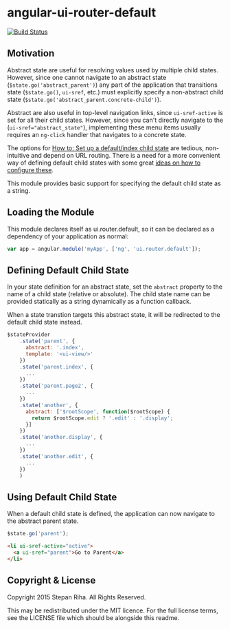 angular-ui-router-default
=========================
[![Build Status](https://travis-ci.org/nonplus/angular-ui-router-default.svg?branch=master)](https://travis-ci.org/nonplus/angular-ui-router-default)

Motivation
----------

Abstract state are useful for resolving values used by multiple child states.  However, since one cannot navigate to an abstract state (`$state.go('abstract_parent')`) any part of the application that transitions state (`$state.go()`, `ui-sref`, etc.) must explicitly specify a non-abstract child state (`$state.go('abstract_parent.concrete-child')`).

Abstract are also useful in top-level navigation links, since `ui-sref-active` is set for all their child states.  However, since you can't directly navigate to the (`ui-sref="abstract_state"`), implementing these menu items usually requires an `ng-click` handler that navigates to a concrete state.

The options for [How to: Set up a default/index child state](https://github.com/angular-ui/ui-router/wiki/Frequently-Asked-Questions#how-to-set-up-a-defaultindex-child-state]) are tedious, non-intuitive and depend on URL routing.  There is a need for a more convenient way of defining default child states with some great [ideas on how to configure these](https://github.com/angular-ui/ui-router/issues/27).

This module provides basic support for specifying the default child state as a string.

Loading the Module
------------------

This module declares itself as ui.router.default, so it can be declared as a dependency of your application as normal:

```javascript
var app = angular.module('myApp', ['ng', 'ui.router.default']);
```

Defining Default Child State
----------------------------

In your state definition for an abstract state, set the `abstract` property to the name of a child state (relative or absolute).
The child state name can be provided statically as a string dynamically as a function callback.

When a state transtion targets this abstract state, it will be redirected to the default child state instead.

```javascript
$stateProvider
    .state('parent', {
      abstract: '.index',
      template: '<ui-view/>'
    })
    .state('parent.index', {
      ...
    })
    .state('parent.page2', {
      ...
    })
    .state('another', {
      abstract: ['$rootScope', function($rootScope) {
        return $rootScope.edit ? '.edit' : '.display';
      }]
    })
    .state('another.display', {
      ...
    })
    .state('another.edit', {
      ...
    })
    )
```

Using Default Child State
-------------------------

When a default child state is defined, the application can now navigate to the abstract parent state.
```javascript
$state.go('parent');
```

```html
<li ui-sref-active="active">
  <a ui-sref="parent">Go to Parent</a>
</li>
```

Copyright & License
-------------------

Copyright 2015 Stepan Riha. All Rights Reserved.

This may be redistributed under the MIT licence. For the full license terms, see the LICENSE file which
should be alongside this readme.
